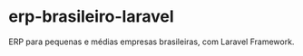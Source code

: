 erp-brasileiro-laravel
======================

ERP para pequenas e médias empresas brasileiras, com Laravel Framework.
